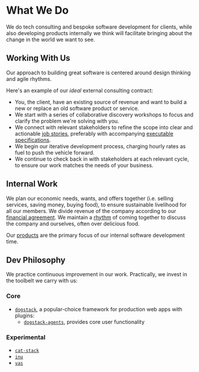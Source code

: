 # What We Do

We do tech consulting and bespoke software development for clients, while also developing products internally we think will facilitate bringing about the change in the world we want to see.

## Working With Us

Our approach to building great software is centered around design thinking and agile rhythms.

Here's an example of our _ideal_ external consulting contract:

- You, the client, have an existing source of revenue and want to build a new or replace an old software product or service.
- We start with a series of collaborative discovery workshops to focus and clarify the problem we're solving with you.
- We connect with relevant stakeholders to refine the scope into clear and actionable [job stories](https://jtbd.info/replacing-the-user-story-with-the-job-story-af7cdee10c27#.layvu3kpi), preferably with accompanying [executable specifications](http://www.agilemodeling.com/essays/executableSpecifications.htm).
- We begin our iterative development process, charging hourly rates as fuel to push the vehicle forward.
- We continue to check back in with stakeholders at each relevant cycle, to ensure our work matches the needs of your business.

## Internal Work

We plan our economic needs, wants, and offers together (i.e. selling services, saving money, buying food), to ensure sustainable livelihood for all our members. We divide revenue of the company according to our [financial agreement](../agreements/financial_agreement.md). We maintain a [rhythm](../context/rhythm.md) of coming together to discuss the company and ourselves, often over delicious food.

Our [products](../products/readme.md) are the primary focus of our internal software development time.

## Dev Philosophy

We practice continuous improvement in our work. Practically, we invest in the toolbelt we carry with us:

### Core

- [`dogstack`](https://dogstack.js.org/), a popular-choice framework for production web apps with plugins:
  - [`dogstack-agents`](https://github.com/dogstack/dogstack-agents), provides core user functionality

### Experimental

- [`cat-stack`](https://github.com/enspiral-root-systems/cat-stack)
- [`inu`](https://github.com/ahdinosaur/inu)
- [`vas`](https://github.com/ahdinosaur/vas)